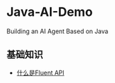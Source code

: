 # Java-AI-Demo
Building an AI Agent Based on Java


## 基础知识
- [什么是Fluent API](docs/what-is-fluent-api.md)
